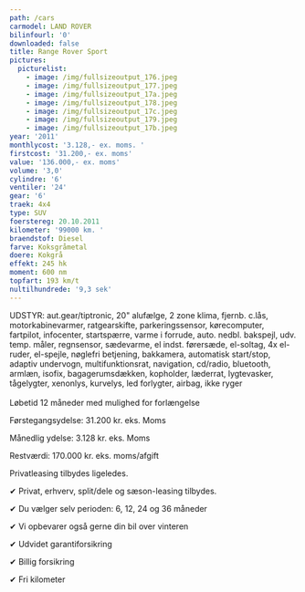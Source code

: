 ```yaml
---
path: /cars
carmodel: LAND ROVER
bilinfourl: '0'
downloaded: false
title: Range Rover Sport
pictures:
  picturelist:
    - image: /img/fullsizeoutput_176.jpeg
    - image: /img/fullsizeoutput_177.jpeg
    - image: /img/fullsizeoutput_17a.jpeg
    - image: /img/fullsizeoutput_178.jpeg
    - image: /img/fullsizeoutput_17c.jpeg
    - image: /img/fullsizeoutput_179.jpeg
    - image: /img/fullsizeoutput_17b.jpeg
year: '2011'
monthlycost: '3.128,- ex. moms. '
firstcost: '31.200,- ex. moms'
value: '136.000,- ex. moms'
volume: '3,0'
cylindre: '6'
ventiler: '24'
gear: '6'
traek: 4x4
type: SUV
foerstereg: 20.10.2011
kilometer: '99000 km. '
braendstof: Diesel
farve: Koksgråmetal
doere: Kokgrå
effekt: 245 hk
moment: 600 nm
topfart: 193 km/t
nultilhundrede: '9,3 sek'
---
```

UDSTYR: aut.gear/tiptronic, 20" alufælge, 2 zone klima, fjernb. c.lås, motorkabinevarmer, ratgearskifte, parkeringssensor, kørecomputer, fartpilot, infocenter, startspærre, varme i forrude, auto. nedbl. bakspejl, udv. temp. måler, regnsensor, sædevarme, el indst. førersæde, el-soltag, 4x el-ruder, el-spejle, nøglefri betjening, bakkamera, automatisk start/stop, adaptiv undervogn, multifunktionsrat, navigation, cd/radio, bluetooth, armlæn, isofix, bagagerumsdækken, kopholder, læderrat, lygtevasker, tågelygter, xenonlys, kurvelys, led forlygter, airbag, ikke ryger\
\
Løbetid 12 måneder med mulighed for forlængelse 



Førstegangsydelse: 31.200 kr. eks. Moms 

Månedlig ydelse: 3.128 kr. eks. Moms

Restværdi: 170.000 kr. eks. moms/afgift



Privatleasing tilbydes ligeledes.



✔ Privat, erhverv, split/dele og sæson-leasing tilbydes. 

✔ Du vælger selv perioden: 6, 12, 24 og 36 måneder

✔ Vi opbevarer også gerne din bil over vinteren 

✔ Udvidet garantiforsikring   

✔ Billig forsikring 

✔ Fri kilometer
